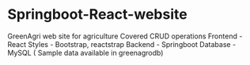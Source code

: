 # Springboot-React-website
GreenAgri web site for agriculture
Covered CRUD operations
Frontend - React  Styles  - Bootstrap, reactstrap
Backend - Springboot
Database - MySQL ( Sample data available in greenagrodb)
